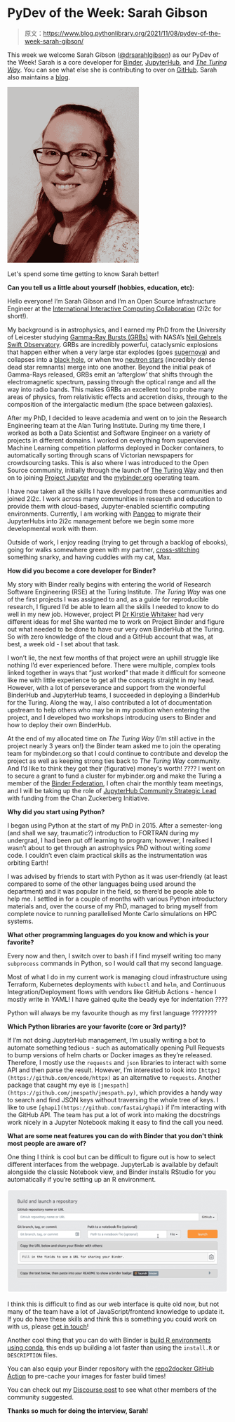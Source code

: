 # PyDev of the Week: Sarah Gibson

> 原文：<https://www.blog.pythonlibrary.org/2021/11/08/pydev-of-the-week-sarah-gibson/>

This week we welcome Sarah Gibson ([@drsarahlgibson](https://twitter.com/drsarahlgibson)) as our PyDev of the Week! Sarah is a core developer for [Binder](https://mybinder.org/), [JupyterHub](https://jupyter.org/hub), and [*The Turing Way*](https://the-turing-way.netlify.app/). You can see what else she is contributing to over on [GitHub](https://github.com/sgibson91). Sarah also maintains a [blog](https://sgibson91.github.io/).

![Sarah Gibson](img/a73bc43fa9230e7987b516364c34aaf1.png)

Let's spend some time getting to know Sarah better!

**Can you tell us a little about yourself (hobbies, education, etc):**

Hello everyone! I’m Sarah Gibson and I’m an Open Source Infrastructure Engineer at the [International Interactive Computing Collaboration](http://2i2c.org/) (2i2c for short!).

My background is in astrophysics, and I earned my PhD from the University of Leicester studying [Gamma-Ray Bursts (GRBs)](https://imagine.gsfc.nasa.gov/science/objects/bursts1.html) with NASA’s [Neil Gehrels Swift Observatory](https://swift.gsfc.nasa.gov/). GRBs are incredibly powerful, cataclysmic explosions that happen either when a very large star explodes (goes [supernova](https://spaceplace.nasa.gov/supernova/en/)) and collapses into a [black hole](https://www.nasa.gov/vision/universe/starsgalaxies/black_hole_description.html), or when two [neutron stars](https://imagine.gsfc.nasa.gov/science/objects/neutron_stars1.html) (incredibly dense dead star remnants) merge into one another. Beyond the initial peak of Gamma-Rays released, GRBs emit an ‘afterglow’ that shifts through the electromagnetic spectrum, passing through the optical range and all the way into radio bands. This makes GRBs an excellent tool to probe many areas of physics, from relativistic effects and accretion disks, through to the composition of the intergalactic medium (the space between galaxies).

After my PhD, I decided to leave academia and went on to join the Research Engineering team at the Alan Turing Institute. During my time there, I worked as both a Data Scientist and Software Engineer on a variety of projects in different domains. I worked on everything from supervised Machine Learning competition platforms deployed in Docker containers, to automatically sorting through scans of Victorian newspapers for crowdsourcing tasks. This is also where I was introduced to the Open Source community, initially through the launch of [The Turing Way](https://the-turing-way.netlify.app/) and then on to joining [Project Jupyter](https://jupyter.org/) and the [mybinder.org](https://mybinder.org) operating team.

I have now taken all the skills I have developed from these communities and joined 2i2c. I work across many communities in research and education to provide them with cloud-based, Jupyter-enabled scientific computing environments. Currently, I am working with [Pangeo](https://pangeo.io/) to migrate their JupyterHubs into 2i2c management before we begin some more developmental work with them.

Outside of work, I enjoy reading (trying to get through a backlog of ebooks), going for walks somewhere green with my partner, [cross-stitching](https://sgibson91.github.io/cross-stitch-carpentry/) something snarky, and having cuddles with my cat, Max.

**How did you become a core developer for Binder?**

My story with Binder really begins with entering the world of Research Software Engineering (RSE) at the Turing Institute. *The Turing Way* was one of the first projects I was assigned to and, as a guide for reproducible research, I figured I’d be able to learn all the skills I needed to know to do well in my new job. However, project PI [Dr Kirstie Whitaker](https://www.turing.ac.uk/people/researchers/kirstie-whitaker) had very different ideas for me! She wanted me to work on Project Binder and figure out what needed to be done to have our very own BinderHub at the Turing. So with zero knowledge of the cloud and a GitHub account that was, at best, a week old - I set about that task.

I won’t lie, the next few months of that project were an uphill struggle like nothing I’d ever experienced before. There were multiple, complex tools linked together in ways that “just worked” that made it difficult for someone like me with little experience to get all the concepts straight in my head. However, with a lot of perseverance and support from the wonderful BinderHub and JupyterHub teams, I succeeded in deploying a BinderHub for the Turing. Along the way, I also contributed a lot of documentation upstream to help others who may be in my position when entering the project, and I developed two workshops introducing users to Binder and how to deploy their own BinderHub.

At the end of my allocated time on *The Turing Way* (I’m still active in the project nearly 3 years on!) the Binder team asked me to join the operating team for mybinder.org so that I could continue to contribute and develop the project as well as keeping strong ties back to *The Turing Way* community. And I’d like to think they got their (figurative) money's worth! ???? I went on to secure a grant to fund a cluster for mybinder.org and make the Turing a member of the [Binder Federation](https://blog.jupyter.org/the-international-binder-federation-4f6235c1537e), I often chair the monthly team meetings, and I will be taking up the role of [JupyterHub Community Strategic Lead](https://chanzuckerberg.com/eoss/proposals/jupyterhub-community-strategic-lead/) with funding from the Chan Zuckerberg Initiative.

**Why did you start using Python?**

I began using Python at the start of my PhD in 2015\. After a semester-long (and shall we say, traumatic?) introduction to FORTRAN during my undergrad, I had been put off learning to program; however, I realised I wasn’t about to get through an astrophysics PhD without writing *some* code. I couldn’t even claim practical skills as the instrumentation was orbiting Earth!

I was advised by friends to start with Python as it was user-friendly (at least compared to some of the other languages being used around the department) and it was popular in the field, so there’d be people able to help me. I settled in for a couple of months with various Python introductory materials and, over the course of my PhD, managed to bring myself from complete novice to running parallelised Monte Carlo simulations on HPC systems.

**What other programming languages do you know and which is your favorite?**

Every now and then, I switch over to bash if I find myself writing too many `subprocess` commands in Python, so I would call that my second language.

Most of what I do in my current work is managing cloud infrastructure using Terraform, Kubernetes deployments with `kubectl` and `helm`, and Continuous Integration/Deployment flows with vendors like GitHub Actions - hence I mostly write in YAML! I have gained quite the beady eye for indentation ????

Python will always be my favourite though as my first language ????????

**Which Python libraries are your favorite (core or 3rd party)?**

If I’m not doing JupyterHub management, I’m usually writing a bot to automate something tedious - such as automatically opening Pull Requests to bump versions of helm charts or Docker images as they’re released. Therefore, I mostly use the `requests` and `json` libraries to interact with some API and then parse the result. However, I’m interested to look into `[httpx](https://github.com/encode/httpx)` as an alternative to `requests`. Another package that caught my eye is `[jmespath](https://github.com/jmespath/jmespath.py)`, which provides a handy way to search and find JSON keys without traversing the whole tree of keys. I like to use `[ghapi](https://github.com/fastai/ghapi)` if I’m interacting with the GitHub API. The team has put a lot of work into making the docstrings work nicely in a Jupyter Notebook making it easy to find the call you need.

**What are some neat features you can do with Binder that you don't think most people are aware of?**

One thing I think is cool but can be difficult to figure out is how to select different interfaces from the webpage. JupyterLab is available by default alongside the classic Notebook view, and Binder installs RStudio for you automatically if you’re setting up an R environment.

![Binder interface](img/e68741ed421d872b7439e199d89802b3.png)

I think this is difficult to find as our web interface is quite old now, but not many of the team have a lot of JavaScript/frontend knowledge to update it. If you do have these skills and think this is something you could work on with us, please [get in touch](https://gitter.im/jupyterhub/binder)!

Another cool thing that you can do with Binder is [build R environments using conda](https://github.com/binder-examples/r-conda), this ends up building a lot faster than using the `install.R` or `DESCRIPTION` files.

You can also equip your Binder repository with the [repo2docker GitHub Action](https://github.com/jupyterhub/repo2docker-action) to pre-cache your images for faster build times!

You can check out my [Discourse post](https://discourse.jupyter.org/t/crowdsourcing-for-a-blog-cool-binder-features/10462) to see what other members of the community suggested.

 **Thanks so much for doing the interview, Sarah!**